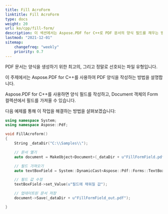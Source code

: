```yaml
---
title: Fill AcroForm
linktitle: Fill AcroForm
type: docs
weight: 20
url: ko/cpp/fill-form/
description: 이 섹션에서는 Aspose.PDF for C++로 PDF 문서의 양식 필드를 채우는 방법을 설명합니다.
lastmod: "2021-12-01"
sitemap:
    changefreq: "weekly"
    priority: 0.7
---
```


PDF 문서는 양식을 생성하기 위한 최고의, 그리고 정말로 선호되는 파일 유형입니다.

이 주제에서는 Aspose.PDF for C++를 사용하여 PDF 양식을 작성하는 방법을 설명합니다.

Aspose.PDF for C++를 사용하면 양식 필드를 작성하고, Document 객체의 Form 컬렉션에서 필드를 가져올 수 있습니다.

다음 예제를 통해 이 작업을 해결하는 방법을 살펴보겠습니다:

```cpp
using namespace System;
using namespace Aspose::Pdf;

void FillAcroform()
{
    String _dataDir("C:\\Samples\\");

    // 문서 열기
    auto document = MakeObject<Document>(_dataDir + u"FillFormField.pdf");

    // 필드 가져오기
    auto textBoxField = System::DynamicCast<Aspose::Pdf::Forms::TextBoxField>(document->get_Form()->idx_get(u"textbox1"));

    // 필드 값 수정
    textBoxField->set_Value(u"필드에 채워질 값");

    // 업데이트된 문서 저장
    document->Save(_dataDir + u"FillFormField_out.pdf");

}
```